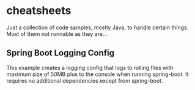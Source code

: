 # cheatsheets
Just a collection of code samples, mostly Java, to handle certain things.
Most of them not runnable as they are...

## Spring Boot Logging Config
This example creates a logging config that logs to rolling files with maximum size of 50MB plus to the console when running spring-boot.
It requires no additional dependencies except from spring-boot.

